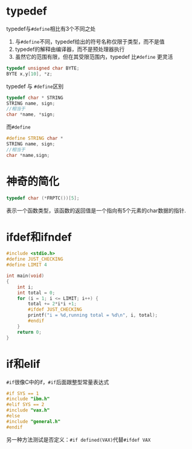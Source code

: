 # typedef
typedef与`#define`相比有3个不同之处

1. 与`#define`不同，typedef给出的符号名称仅限于类型，而不是值
2. typedef的解释由编译器，而不是预处理器执行
3. 虽然它的范围有限，但在其受限范围内，typedef 比`#define` 更灵活

```c
typedef unsigned char BYTE;
BYTE x,y[10], *z;
```

typedef 与 `#define`区别

```c
typedef char * STRING
STRING name, sign;
//相当于
char *name, *sign;
```

而`#define`

```c
#define STRING char *
STRING name, sign;
//相当于
char *name,sign;
```

# 神奇的简化
```c
typedef char (*FRPTC())[5];
```
表示一个函数类型，该函数的返回值是一个指向有5个元素的char数据的指针.

# ifdef和ifndef

```c
#include <stdio.h>
#define JUST_CHECKING
#define LIMIT 4

int main(void)
{
	int i;
	int total = 0;
	for (i = 1; i <= LIMIT; i++) {
		total += 2*i*i +1;
		#ifdef JUST_CHECKING
		printf("i = %d,running total = %d\n", i, total);
		#endif
	}
	return 0;
}
```

# if和elif

`#if`很像C中的if，`#if`后面跟整型常量表达式

```c
#if SYS == 1
#include "ibm.h"
#elif SYS == 2
#include "vax.h"
#else
#include "general.h"
#endif
```

另一种方法测试是否定义：`#if defined(VAX)`代替`#ifdef VAX`